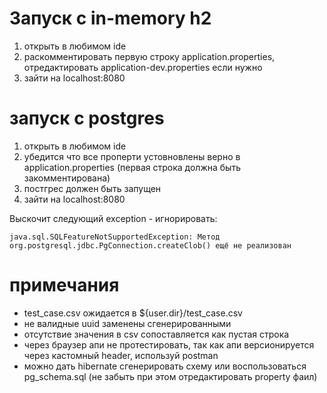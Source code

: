 # Запуск с in-memory h2

1. открыть в любимом ide
2. раскомментировать первую строку application.properties, отредактировать application-dev.properties если нужно
3. зайти на localhost:8080

# запуск с postgres 

1. открыть в любимом ide
2. убедится что все проперти устовновлены верно в application.properties (первая строка должна быть закомментирована)
3. постгрес должен быть запущен
4. зайти на localhost:8080

Выскочит следующий exception - игнорировать:

`java.sql.SQLFeatureNotSupportedException: Метод org.postgresql.jdbc.PgConnection.createClob() ещё не реализован`

# примечания

- test_case.csv ожидается в ${user.dir}/test_case.csv
- не валидные uuid заменены сгенерированными
- отсутствие значения в csv сопоставляется как пустая строка
- через браузер апи не протестировать, так как апи версионируется через кастомный header, используй postman
- можно дать hibernate сгенерировать схему или воспользоваться pg_schema.sql (не забыть при этом отредактировать property фаил)
